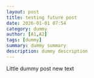 ```yaml
---
layout: post
title: testing future post
date: 2026-01-01 07:54
category: dummy
author: [A1,A2]
tags: [dummy]
summary: dummy summary
description: dummy description
---
```


Little dummy post
new text